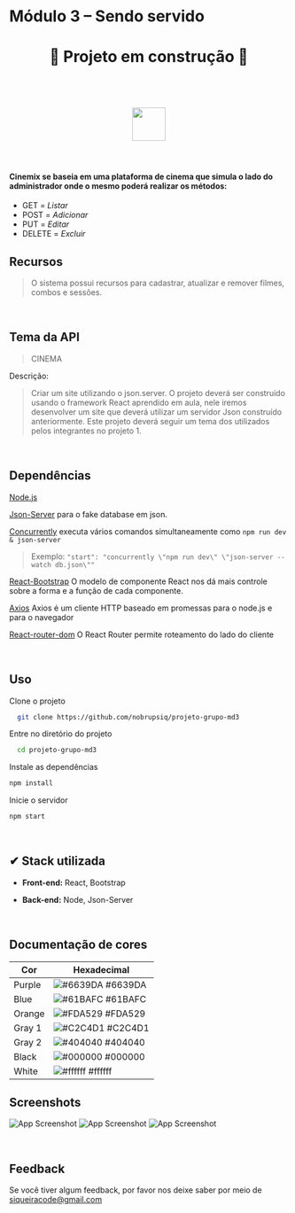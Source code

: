
# Módulo 3 – Sendo servido

<h1 align='center'>
🚧 Projeto em construção 🚧
</h1>

<br>

<h1 align="center">
  <img height="60" alt="" title="" src="./.github/Logo.svg" />
</h1>

<br>

 #### Cinemix se baseia em uma plataforma de cinema que simula o lado do administrador onde o mesmo poderá realizar os métodos:

 - GET = <i>Listar</i>
 - POST = <i>Adicionar</i>
 - PUT = <i>Editar</i>
 - DELETE = <i>Excluir</i>

 ## Recursos
>O sistema possui recursos para cadastrar, atualizar e remover filmes, combos e sessões.

 <br>

## Tema da API
>CINEMA

Descrição:
>Criar um site utilizando o json.server.
O projeto deverá ser construído usando o framework React
aprendido em aula, nele iremos desenvolver um site que
deverá utilizar um servidor Json construído anteriormente.
Este projeto deverá seguir um tema dos utilizados pelos
integrantes no projeto 1.

<br>



## Dependências
[Node.js](https://nodejs.org/en/)

[Json-Server](https://github.com/typicode/json-server) para o fake database em json.

[Concurrently](https://www.npmjs.com/package/concurrently) executa vários comandos simultaneamente como `npm run dev & json-server`
>Exemplo: `"start": "concurrently \"npm run dev\" \"json-server --watch db.json\""`

[React-Bootstrap](https://react-bootstrap.github.io/) O modelo de componente React nos dá mais controle sobre a forma e a função de cada componente.

[Axios](https://axios-http.com/ptbr/) Axios é um cliente HTTP baseado em promessas para o node.js e para o navegador

[React-router-dom](https://reactrouter.com/en/main) O React Router permite roteamento do lado do cliente

<br>

## Uso

Clone o projeto

```bash
  git clone https://github.com/nobrupsiq/projeto-grupo-md3
```

Entre no diretório do projeto

```bash
  cd projeto-grupo-md3
```
Instale as dependências
```bash
npm install
```
Inicie o servidor
```bash
npm start
```
<br>


## ✔ Stack utilizada

- **Front-end:** React, Bootstrap

- **Back-end:** Node, Json-Server

<br>

## Documentação de cores


| Cor               | Hexadecimal                                                |
| ----------------- | ---------------------------------------------------------------- |
| Purple | ![#6639DA](https://via.placeholder.com/10/6639DA?text=+) #6639DA |
|  Blue | ![#61BAFC](https://via.placeholder.com/10/61BAFC?text=+) #61BAFC |
|  Orange       | ![#FDA529](https://via.placeholder.com/10/FDA529?text=+) #FDA529 |
|  Gray 1       | ![#C2C4D1](https://via.placeholder.com/10/C2C4D1?text=+) #C2C4D1 |
|  Gray 2       | ![#404040](https://via.placeholder.com/10/404040?text=+) #404040 |
|  Black      | ![#000000](https://via.placeholder.com/10/000?text=+) #000000 |
|  White       | ![#ffffff](https://via.placeholder.com/10/fff?text=+) #ffffff |

## Screenshots

![App Screenshot](./.github/Screen-1.png)
![App Screenshot](./.github/Screen-2.png)
![App Screenshot](./.github/Screen-3.png)

<br>

## Feedback

Se você tiver algum feedback, por favor nos deixe saber por meio de siqueiracode@gmail.com

